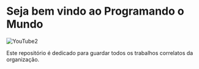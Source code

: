 # Seja bem vindo ao Programando o Mundo

![YouTube2](https://user-images.githubusercontent.com/9157977/178392199-099e4612-5707-4df0-8183-186bff69587b.jpg)

Este repositório é dedicado para guardar todos os trabalhos correlatos da organização.
